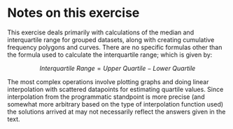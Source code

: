 # Notes on this exercise

This exercise deals primarily with calculations of the median and interquartile range for grouped datasets, along with creating cumulative frequency polygons and curves. There are no specific formulas other than the formula used to calculate the interquartile range; which is given by:

$$ Interquartile \ Range = Upper \ Quartile - Lower \ Quartile $$

The most complex operations involve plotting graphs and doing linear interpolation with scattered datapoints for estimating quartile values. Since interpolation from the programmatic standpoint is more precise (and somewhat more arbitrary based on the type of interpolation function used) the solutions arrived at may not necessarily reflect the answers given in the text.
